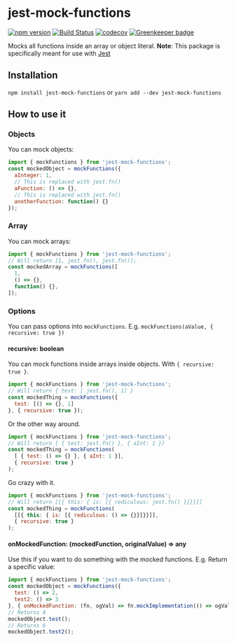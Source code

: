 # jest-mock-functions
[![npm version](https://badge.fury.io/js/jest-mock-functions.svg)](https://badge.fury.io/js/jest-mock-functions)
[![Build Status](https://travis-ci.com/PatrickShaw/jest-mock-functions.svg?branch=master)](https://travis-ci.com/PatrickShaw/jest-mock-functions)
[![codecov](https://codecov.io/gh/PatrickShaw/jest-mock-functions/branch/master/graph/badge.svg)](https://codecov.io/gh/PatrickShaw/jest-mock-functions) [![Greenkeeper badge](https://badges.greenkeeper.io/PatrickShaw/jest-mock-functions.svg)](https://greenkeeper.io/)

Mocks all functions inside an array or object literal.
**Note**: This package is specifically meant for use with [Jest](https://jestjs.io/)

## Installation
`npm install jest-mock-functions`
or
`yarn add --dev jest-mock-functions`

## How to use it
### Objects
You can mock objects:
```js
import { mockFunctions } from 'jest-mock-functions';
const mockedObject = mockFunctions({
  aInteger: 1,
  // This is replaced with jest.fn()
  aFunction: () => {},
  // This is replaced with jest.fn()
  anotherFunction: function() {}
});
```

### Array
You can mock arrays:
```js
import { mockFunctions } from 'jest-mock-functions';
// Will return [1, jest.fn(), jest.fn()];
const mockedArray = mockFunctions([
  1,
  () => {},
  function() {},
]);
```
### Options
You can pass options into `mockFunctions`.
E.g. `mockFunctions(aValue, { recursive: true })`

#### recursive: boolean

You can mock functions inside arrays inside objects. With `{ recursive: true }`.
```js
import { mockFunctions } from 'jest-mock-functions';
// Will return { test: [ jest.fn(), 1] }
const mockedThing = mockFunctions({
  test: [() => {}, 1]
}, { recursive: true });
```

Or the other way around.
```js
import { mockFunctions } from 'jest-mock-functions';
// Will return [ { test: jest.fn() }, { aInt: 1 }]
const mockedThing = mockFunctions(
  [ { test: () => {} }, { aInt: 1 }],
  { recursive: true }
);
```

Go crazy with it.
```js
import { mockFunctions } from 'jest-mock-functions';
// Will return [[{ this: { is: [{ rediculous: jest.fn() }]}}]]
const mockedThing = mockFunctions(
  [[{ this: { is: [{ rediculous: () => {}}]}}]],
  { recursive: true }
);
```

#### onMockedFunction: (mockedFunction, originalValue) => any

Use this if you want to do something with the mocked functions. 
E.g. Return a specific value:
```js
import { mockFunctions } from 'jest-mock-functions';
const mockedObject = mockFunctions({
  test: () => 2,
  test2: () => 3
}, { onMockedFunction: (fn, ogVal) => fn.mockImplementation(() => ogVal * 2 });
// Returns 4
mockedObject.test();
// Returns 6
mockedObject.test2();
```